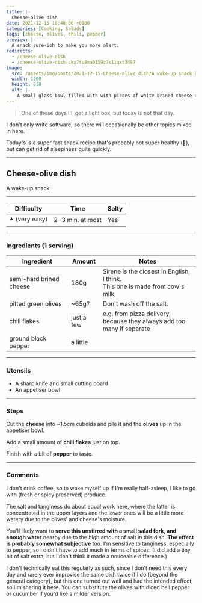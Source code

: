 ```yaml
---
title: |-
  Cheese-olive dish
date: 2021-12-15 18:48:00 +0100
categories: [Cooking, Salads]
tags: [cheese, olives, chili, pepper]
preview: |-
  A snack sure-ish to make you more alert.
redirects:
  - /cheese-olive-dish
  - /cheese-olive-dish-ckx7tv8ma0159z7s11qxt3497
image:
  src: /assets/img/posts/2021-12-15-Cheese-olive dish/A wake-up snack header image 2.png
  width: 1200
  height: 630
  alt: |-
    A small glass bowl filled with with pieces of white brined cheese and olives, sprinkled with chili flakes and ground black pepper.
---
```


<!-- markdownlint-disable no-inline-html -->

> One of these days I'll get a light box, but today is not that day.

I don't only write software, so there will occasionally be other topics mixed in here.

Today's is a super fast snack recipe that's probably not super healthy (🧂),  
but can get rid of sleepiness quite quickly.

- - -

## Cheese-olive dish

A wake-up snack.

- - -

| Difficulty | Time | Salty |
|---|---|---|
| 🟂 (very easy) | 2-3 min. at most | Yes |

- - -

### Ingredients (1 serving)

| Ingredient | Amount | Notes |
|---|---|---|
| semi-hard brined cheese | 180g | Sirene is the closest in English, I think.<br>This one is made from cow's milk. |
| pitted green olives | ~65g? | Don't wash off the salt. |
| chili flakes | just a few | e.g. from pizza delivery,<br>because they always add too many if separate |
| ground black pepper | a little |  |

- - -

### Utensils

- A sharp knife and small cutting board
- An appetiser bowl

- - -

### Steps

Cut the **cheese** into ~1.5cm cuboids and pile it and the **olives** up in the appetiser bowl.

Add a small amount of **chili flakes** just on top.

Finish with a bit of **pepper** to taste.

- - -

### Comments

I don't drink coffee, so to wake myself up if I'm really half-asleep, I like to go with (fresh or spicy preserved) produce.

The salt and tanginess do about equal work here, where the latter is concentrated in the upper layers and the lower ones will be a little more watery due to the olives' and cheese's moisture.

You'll likely want to **serve this unstirred with a small salad fork, and enough water** nearby due to the high amount of salt in this dish. **The effect is probably somewhat subjective** too. I'm sensitive to tanginess, especially to pepper, so I didn't have to add much in terms of spices. (I did add a tiny bit of salt extra, but I don't think it made a noticeable difference.)

I don't technically eat this regularly as such, since I don't need this every day and rarely ever improvise the same dish twice if I do (beyond the general category), but this one turned out well and had the intended effect, so I'm sharing it here. You can substitute the olives with diced bell pepper or cucumber if you'd like a milder version.
